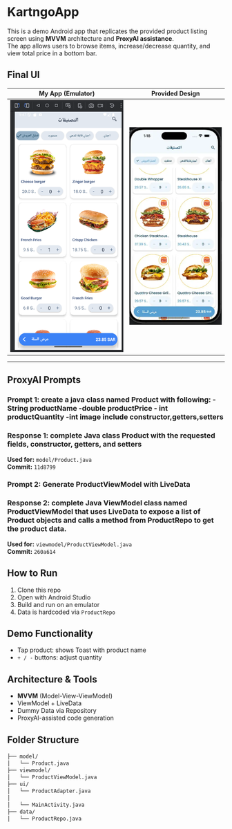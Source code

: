 # KartngoApp
This is a demo Android app that replicates the provided product listing screen using **MVVM** architecture and **ProxyAI assistance**.  
The app allows users to browse items, increase/decrease quantity, and view total price in a bottom bar.


## Final UI 
| My App (Emulator)                   | Provided Design                  |
|-------------------------------------|----------------------------------|
| ![My App](screenshot/My_Design.png) | ![Design](screenshot/Design.png) |

---

## ProxyAI Prompts 
### Prompt 1: create a java class named Product with following: - String productName  -double productPrice   - int productQuantity   -int image     include constructor,getters,setters
### Response 1: complete Java class Product with the requested fields, constructor, getters, and setters
**Used for:** `model/Product.java`  
**Commit:** `11d8799`
 
### Prompt 2: Generate ProductViewModel with LiveData
### Response 2: complete Java ViewModel class named ProductViewModel that uses LiveData to expose a list of Product objects and calls a method from ProductRepo to get the product data.
**Used for:** `viewmodel/ProductViewModel.java`  
**Commit:** `260a614`


##  How to Run

1. Clone this repo
2. Open with Android Studio
3. Build and run on an emulator
4. Data is hardcoded via `ProductRepo`


##  Demo Functionality

- Tap product: shows Toast with product name
- `+ / -` buttons: adjust quantity

##  Architecture & Tools

-  **MVVM** (Model-View-ViewModel)
-  ViewModel + LiveData
-  Dummy Data via Repository
-  ProxyAI-assisted code generation


##  Folder Structure

```
├── model/
│   └── Product.java
├── viewmodel/
│   └── ProductViewModel.java
├── ui/
│   └── ProductAdapter.java
│       
│   └── MainActivity.java
├── data/
│   └── ProductRepo.java

```





